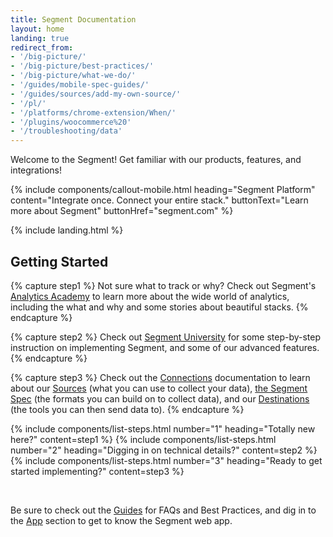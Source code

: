 ```yaml
---
title: Segment Documentation
layout: home
landing: true
redirect_from:
- '/big-picture/'
- '/big-picture/best-practices/'
- '/big-picture/what-we-do/'
- '/guides/mobile-spec-guides/'
- '/guides/sources/add-my-own-source/'
- '/pl/'
- '/platforms/chrome-extension/When/'
- '/plugins/woocommerce%20'
- '/troubleshooting/data'
---
```


Welcome to the Segment!
Get familiar with our products, features, and integrations!

{% include components/callout-mobile.html heading="Segment Platform" content="Integrate once. Connect your entire stack." buttonText="Learn more about Segment" buttonHref="segment.com" %}

{% include landing.html %}

## Getting Started

{% capture step1 %}
  Not sure what to track or why? Check out Segment's [Analytics Academy](https://segment.com/academy/) to learn more about the wide world of analytics, including the what and why and some stories about beautiful stacks.
{% endcapture %}

{% capture step2 %}
  Check out [Segment University](https://university.segment.com/) for some step-by-step instruction on implementing Segment, and some of our advanced features.
{% endcapture %}

{% capture step3 %}
  Check out the [Connections](/docsv2/connections/) documentation to learn about our [Sources](/docsv2/connections/sources/) (what you can use to collect your data), [the Segment Spec](/docsv2/connections/spec/) (the formats you can build on to collect data), and our [Destinations](/docsv2/connections/destinations/) (the tools you can then send data to).
{% endcapture %}

{% include components/list-steps.html number="1" heading="Totally new here?" content=step1 %}
{% include components/list-steps.html number="2" heading="Digging in on technical details?" content=step2 %}
{% include components/list-steps.html number="3" heading="Ready to get started implementing?" content=step3 %}

<br>

Be sure to check out the [Guides](/docsv2/guides/) for FAQs and Best Practices, and dig in to the [App](/docsv2/segment-app/) section to get to know the Segment web app.
